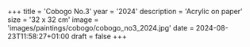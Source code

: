 +++
title = 'Cobogo No.3'
year = '2024'
description = 'Acrylic on paper'
size = '32 x 32 cm'
image = 'images/paintings/cobogo/cobogo_no3_2024.jpg'
date = 2024-08-23T11:58:27+01:00
draft = false
+++
